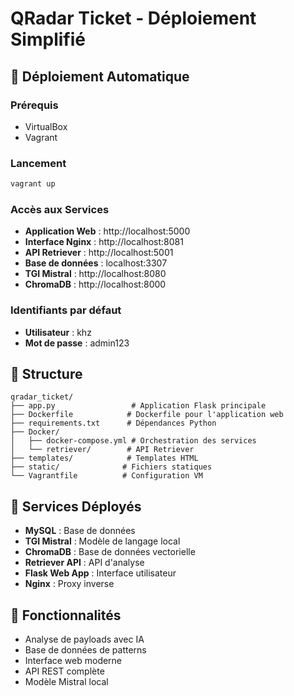 # QRadar Ticket - Déploiement Simplifié

## 🚀 Déploiement Automatique

### Prérequis
- VirtualBox
- Vagrant

### Lancement
```bash
vagrant up
```

### Accès aux Services
- **Application Web** : http://localhost:5000
- **Interface Nginx** : http://localhost:8081
- **API Retriever** : http://localhost:5001
- **Base de données** : localhost:3307
- **TGI Mistral** : http://localhost:8080
- **ChromaDB** : http://localhost:8000

### Identifiants par défaut
- **Utilisateur** : khz
- **Mot de passe** : admin123

## 📁 Structure
```
qradar_ticket/
├── app.py                 # Application Flask principale
├── Dockerfile            # Dockerfile pour l'application web
├── requirements.txt      # Dépendances Python
├── Docker/
│   ├── docker-compose.yml # Orchestration des services
│   └── retriever/        # API Retriever
├── templates/            # Templates HTML
├── static/              # Fichiers statiques
└── Vagrantfile          # Configuration VM
```

## 🔧 Services Déployés
- **MySQL** : Base de données
- **TGI Mistral** : Modèle de langage local
- **ChromaDB** : Base de données vectorielle
- **Retriever API** : API d'analyse
- **Flask Web App** : Interface utilisateur
- **Nginx** : Proxy inverse

## 🎯 Fonctionnalités
- Analyse de payloads avec IA
- Base de données de patterns
- Interface web moderne
- API REST complète
- Modèle Mistral local 